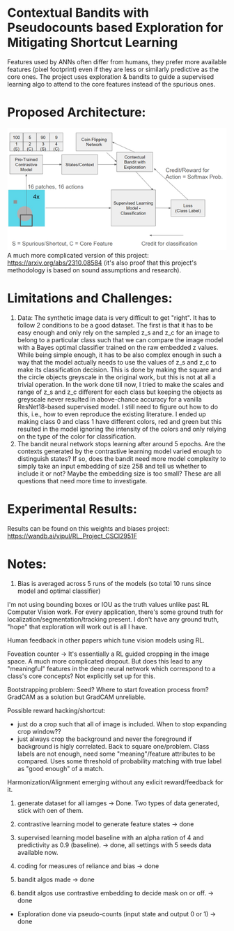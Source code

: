 # Contextual Bandits with Pseudocounts based Exploration for Mitigating Shortcut Learning
Features used by ANNs often differ from humans, they prefer more available features (pixel footprint) even if they are less or similarly predictive as the core ones. The project uses exploration &amp; bandits to guide a supervised learning algo to attend to the core features instead of the spurious ones.

# Proposed Architecture: 
![Proposed Architecture](./docs/new_architecture_diagram.PNG)
A much more complicated version of this project: https://arxiv.org/abs/2310.08584 (it's also proof that this project's methodology is based on sound assumptions and research). 

# Limitations and Challenges: 
1. Data: The synthetic image data is very difficult to get "right". It has to follow 2 conditions to be a good dataset. The first is that it has to be easy enough and only rely on the sampled z_s and z_c for an image to belong to a particular class such that we can compare the image model with a Bayes optimal classifier trained on the raw embedded z values. While being simple enough, it has to be also complex enough in such a way that the model actually needs to use the values of z_s and z_c to make its classification decision. This is done by making the square and the circle objects greyscale in the original work, but this is not at all a trivial operation. In the work done till now, I tried to make the scales and range of z_s and z_c different for each class but keeping the objects as greyscale never resulted in above-chance accuracy for a vanilla ResNet18-based supervised model. I still need to figure out how to do this, i.e., how to even reproduce the existing literature. I ended up making class 0 and class 1 have different colors, red and green but this resulted in the model ignoring the intensity of the colors and only relying on the type of the color for classification.
2. The bandit neural network stops learning after around 5 epochs. Are the contexts generated by the contrastive learning model varied enough to distinguish states? If so, does the bandit need more model complexity to simply take an input embedding of size 258 and tell us whether to include it or not? Maybe the embedding size is too small? These are all questions that need more time to investigate.

# Experimental Results: 
Results can be found on this weights and biases project: https://wandb.ai/vipul/RL_Project_CSCI2951F 
# Notes: 
1. Bias is averaged across 5 runs of the models (so total 10 runs since model and optimal classifier)

I'm not using bounding boxes or IOU as the truth values unlike past RL Computer Vision work. 
For every application, there's some ground truth for localization/segmentation/tracking present. 
I don't have any ground truth, "hope" that exploration will work out is all I have. 

Human feedback in other papers which tune vision models using RL.

Foveation counter ->
It's essentially a RL guided cropping in the image space. A much more complicated dropout. 
But does this lead to any "meaningful" features in the deep neural network which correspond to a class's core concepts? 
Not explicitly set up for this. 

Bootstrapping problem: Seed? Where to start foveation process from?
GradCAM as a solution but GradCAM unreliable. 

Possible reward hacking/shortcut:
* just do a crop such that all of image is included. When to stop expanding crop window??
* just always crop the background and never the foreground if background is higly correlated. Back to square one/problem.
Class labels are not enough, need some "meaning"/feature attributes to be compared.
Uses some threshold of probability matching with true label as "good enough" of a match.


Harmonization/Alignment emerging without any exlicit reward/feedback for it.

	
1. generate dataset for all iamges -> Done. Two types of data generated, stick with oen of them. 
2. contrastive learning model to generate feature states -> done
3. supervised learning model baseline with an alpha ration of 4 and predictivity as 0.9 (baseline). -> done, all settings with 5 seeds data available now. 
4. coding for measures of reliance and bias -> done

5. bandit algos made -> done
6. bandit algos use contrastive embedding to decide mask on or off.  -> done
- Exploration done via pseudo-counts (input state and output 0 or 1) -> done
